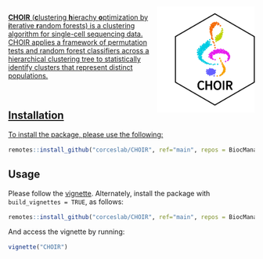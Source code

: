 <br>
<a href ="https://www.CHOIRclustering.com"><img src="man/figures/CHOIR_logo.png" width="200px" align="right" />

<!-- badges: start -->
<!-- badges: end -->

**CHOIR** (**c**lustering **h**ierachy **o**ptimization by **i**terative **r**andom forests) is a clustering algorithm for single-cell sequencing data. CHOIR applies a framework of permutation tests and random forest classifiers across a hierarchical clustering tree to statistically identify clusters that represent distinct populations.

<br>

## Installation

To install the package, please use the following:
``` r
remotes::install_github("corceslab/CHOIR", ref="main", repos = BiocManager::repositories(), upgrade = "never")
```

## Usage

Please follow the [vignette](https://www.choirclustering.com/articles/CHOIR.html). Alternately, install the package with `build_vignettes = TRUE`, as follows:
``` r
remotes::install_github("corceslab/CHOIR", ref="main", repos = BiocManager::repositories(), upgrade = "never", build_vignettes = TRUE)
```

And access the vignette by running:
``` r
vignette("CHOIR")
```

